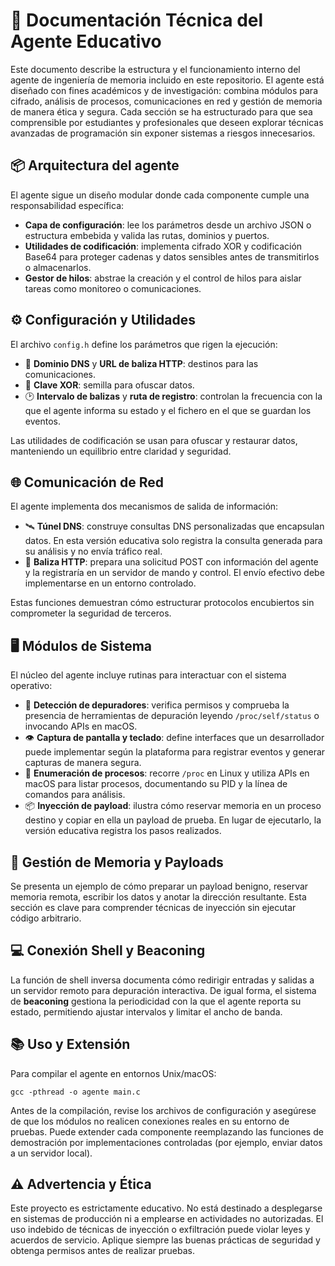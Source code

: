 # 📄 Documentación Técnica del Agente Educativo

Este documento describe la estructura y el funcionamiento interno del agente de ingeniería de memoria incluido en este repositorio. El agente está diseñado con fines académicos y de investigación: combina módulos para cifrado, análisis de procesos, comunicaciones en red y gestión de memoria de manera ética y segura. Cada sección se ha estructurado para que sea comprensible por estudiantes y profesionales que deseen explorar técnicas avanzadas de programación sin exponer sistemas a riesgos innecesarios.

## 📦 Arquitectura del agente

El agente sigue un diseño modular donde cada componente cumple una responsabilidad específica:

- **Capa de configuración**: lee los parámetros desde un archivo JSON o estructura embebida y valida las rutas, dominios y puertos.
- **Utilidades de codificación**: implementa cifrado XOR y codificación Base64 para proteger cadenas y datos sensibles antes de transmitirlos o almacenarlos.
- **Gestor de hilos**: abstrae la creación y el control de hilos para aislar tareas como monitoreo o comunicaciones.

## ⚙️ Configuración y Utilidades

El archivo `config.h` define los parámetros que rigen la ejecución:

- 🧾 **Dominio DNS** y **URL de baliza HTTP**: destinos para las comunicaciones.
- 🔐 **Clave XOR**: semilla para ofuscar datos.
- 🕑 **Intervalo de balizas** y **ruta de registro**: controlan la frecuencia con la que el agente informa su estado y el fichero en el que se guardan los eventos.

Las utilidades de codificación se usan para ofuscar y restaurar datos, manteniendo un equilibrio entre claridad y seguridad.

## 🌐 Comunicación de Red

El agente implementa dos mecanismos de salida de información:

- 🛰️ **Túnel DNS**: construye consultas DNS personalizadas que encapsulan datos. En esta versión educativa solo registra la consulta generada para su análisis y no envía tráfico real.
- 📡 **Baliza HTTP**: prepara una solicitud POST con información del agente y la registraría en un servidor de mando y control. El envío efectivo debe implementarse en un entorno controlado.

Estas funciones demuestran cómo estructurar protocolos encubiertos sin comprometer la seguridad de terceros.

## 🖥️ Módulos de Sistema

El núcleo del agente incluye rutinas para interactuar con el sistema operativo:

- 🧩 **Detección de depuradores**: verifica permisos y comprueba la presencia de herramientas de depuración leyendo `/proc/self/status` o invocando APIs en macOS.
- 👁️ **Captura de pantalla y teclado**: define interfaces que un desarrollador puede implementar según la plataforma para registrar eventos y generar capturas de manera segura.
- 📃 **Enumeración de procesos**: recorre `/proc` en Linux y utiliza APIs en macOS para listar procesos, documentando su PID y la línea de comandos para análisis.
- 📦 **Inyección de payload**: ilustra cómo reservar memoria en un proceso destino y copiar en ella un payload de prueba. En lugar de ejecutarlo, la versión educativa registra los pasos realizados.

## 🧠 Gestión de Memoria y Payloads

Se presenta un ejemplo de cómo preparar un payload benigno, reservar memoria remota, escribir los datos y anotar la dirección resultante. Esta sección es clave para comprender técnicas de inyección sin ejecutar código arbitrario.

## 💻 Conexión Shell y Beaconing

La función de shell inversa documenta cómo redirigir entradas y salidas a un servidor remoto para depuración interactiva. De igual forma, el sistema de **beaconing** gestiona la periodicidad con la que el agente reporta su estado, permitiendo ajustar intervalos y limitar el ancho de banda.

## 📚 Uso y Extensión

Para compilar el agente en entornos Unix/macOS:

```
gcc -pthread -o agente main.c
```

Antes de la compilación, revise los archivos de configuración y asegúrese de que los módulos no realicen conexiones reales en su entorno de pruebas. Puede extender cada componente reemplazando las funciones de demostración por implementaciones controladas (por ejemplo, enviar datos a un servidor local).

## ⚠️ Advertencia y Ética

Este proyecto es estrictamente educativo. No está destinado a desplegarse en sistemas de producción ni a emplearse en actividades no autorizadas. El uso indebido de técnicas de inyección o exfiltración puede violar leyes y acuerdos de servicio. Aplique siempre las buenas prácticas de seguridad y obtenga permisos antes de realizar pruebas.
